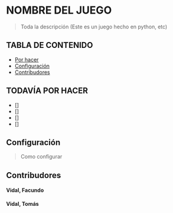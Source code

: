 # NOMBRE DEL JUEGO
> Toda la descripción (Este es un juego hecho en python, etc)

## TABLA DE CONTENIDO
* [Por hacer](#todo)
* [Configuración](#setup)
* [Contribudores](#contributors)

## TODAVÍA POR HACER

- []
- []
- []
- []

## Configuración
> Como configurar

## Contribudores

#### Vidal, Facundo
#### Vidal, Tomás
